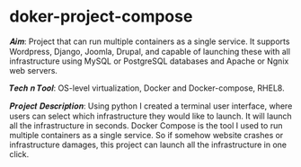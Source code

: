 # doker-project-compose


𝑨𝒊𝒎:  Project that can run multiple containers as a single service. It supports Wordpress, Django, Joomla, Drupal, and capable of launching these with all infrastructure using MySQL or PostgreSQL databases and Apache or Ngnix web servers.

𝑻𝒆𝒄𝒉 𝒏 𝑻𝒐𝒐𝒍: OS-level virtualization, Docker and Docker-compose, RHEL8.

𝑷𝒓𝒐𝒋𝒆𝒄𝒕 𝑫𝒆𝒔𝒄𝒓𝒊𝒑𝒕𝒊𝒐𝒏:  Using python I created a terminal user interface, where users can select which infrastructure they would like to launch. It will launch all the infrastructure in seconds. Docker Compose is the tool I used to run multiple containers as a single service. 
So if somehow website crashes or infrastructure damages, this project can launch all the infrastructure in one click.

